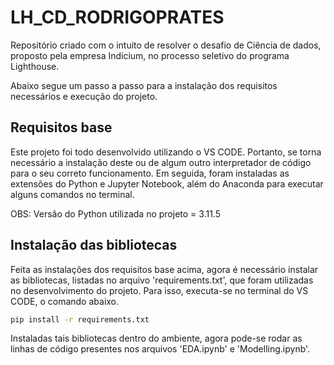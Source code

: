 # LH_CD_RODRIGOPRATES

Repositório criado com o intuito de resolver o desafio de Ciência de dados, proposto pela empresa Indicium, no processo seletivo do programa Lighthouse.

Abaixo segue um passo a passo para a instalação dos requisitos necessários e execução do projeto.

## Requisitos base

Este projeto foi todo desenvolvido utilizando o VS CODE. Portanto, se torna necessário a instalação deste ou de algum outro interpretador de código para o seu correto funcionamento. Em seguida, foram instaladas as extensões do Python e Jupyter Notebook, além do Anaconda para executar alguns comandos no terminal.

OBS: Versão do Python utilizada no projeto = 3.11.5

## Instalação das bibliotecas

Feita as instalações dos requisitos base acima, agora é necessário instalar as bibliotecas, listadas no arquivo 'requirements.txt', que foram utilizadas no desenvolvimento do projeto. Para isso, executa-se no terminal do VS CODE, o comando abaixo.

```bash
pip install -r requirements.txt
```

Instaladas tais bibliotecas dentro do ambiente, agora pode-se rodar as linhas de código presentes nos arquivos 'EDA.ipynb' e 'Modelling.ipynb'.